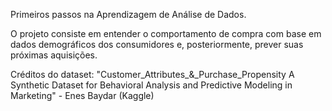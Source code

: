 Primeiros passos na Aprendizagem de Análise de Dados.

O projeto consiste em entender o comportamento de compra com base em dados demográficos dos consumidores e, posteriormente, prever suas próximas aquisições.

Créditos do dataset: "Customer_Attributes_&_Purchase_Propensity
A Synthetic Dataset for Behavioral Analysis and Predictive Modeling in Marketing" - Enes Baydar (Kaggle)
